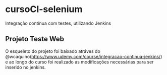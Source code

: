 # cursoCI-selenium
  Integração contínua com testes, utilizando Jenkins

## Projeto Teste Web
  O esqueleto do projeto foi baixado atráves do @wcaquino(https://www.udemy.com/course/integracao-continua-jenkins/) e ao longo do curso foi realizado as modificações necessárias para ser inserido no jenkins.
